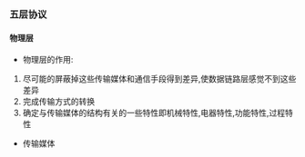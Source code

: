 ### 五层协议
#### 物理层
* 物理层的作用:  
 1. 尽可能的屏蔽掉这些传输媒体和通信手段得到差异,使数据链路层感觉不到这些差异  
 2. 完成传输方式的转换
 3. 确定与传输媒体的结构有关的一些特性即机械特性,电器特性,功能特性,过程特性

* 传输媒体
